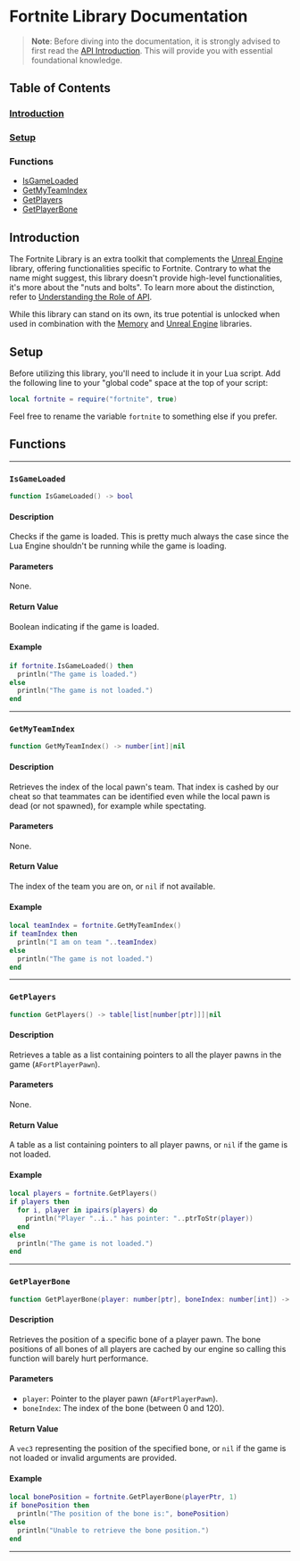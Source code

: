 # Fortnite Library Documentation

> **Note**: Before diving into the documentation, it is strongly advised to first read the [API Introduction](api-introduction.md). This will provide you with essential foundational knowledge.

## Table of Contents

### [Introduction ](#introduction)
### [Setup ](#setup)
### Functions
  - [IsGameLoaded](#isgameloaded)
  - [GetMyTeamIndex](#getmyteamindex)
  - [GetPlayers](#getplayers)
  - [GetPlayerBone](#getplayerbone)

## Introduction

The Fortnite Library is an extra toolkit that complements the [Unreal Engine](./unreal-engine.md) library, offering functionalities specific to Fortnite. Contrary to what the name might suggest, this library doesn't provide high-level functionalities, it's more about the "nuts and bolts". To learn more about the distinction, refer to [Understanding the Role of API](../api.md#understanding-the-role-of-api).

While this library can stand on its own, its true potential is unlocked when used in combination with the [Memory](./memory.md) and [Unreal Engine](./unreal-engine.md) libraries.

## Setup

Before utilizing this library, you'll need to include it in your Lua script. Add the following line to your "global code" space at the top of your script:

```lua
local fortnite = require("fortnite", true)
```

Feel free to rename the variable `fortnite` to something else if you prefer.

## Functions

---

### `IsGameLoaded`

```lua
function IsGameLoaded() -> bool
```

#### Description

Checks if the game is loaded. This is pretty much always the case since the Lua Engine shouldn't be running while the game is loading.

#### Parameters

None.

#### Return Value

Boolean indicating if the game is loaded.

#### Example

```lua
if fortnite.IsGameLoaded() then
  println("The game is loaded.")
else
  println("The game is not loaded.")
end
```

---

### `GetMyTeamIndex`

```lua
function GetMyTeamIndex() -> number[int]|nil
```

#### Description

Retrieves the index of the local pawn's team. That index is cashed by our cheat so that teammates can be identified even while the local pawn is dead (or not spawned), for example while spectating.

#### Parameters

None.

#### Return Value

The index of the team you are on, or `nil` if not available.

#### Example

```lua
local teamIndex = fortnite.GetMyTeamIndex()
if teamIndex then
  println("I am on team "..teamIndex)
else
  println("The game is not loaded.")
end
```

---

### `GetPlayers`

```lua
function GetPlayers() -> table[list[number[ptr]]]|nil
```

#### Description

Retrieves a table as a list containing pointers to all the player pawns in the game (`AFortPlayerPawn`).

#### Parameters

None.

#### Return Value

A table as a list containing pointers to all player pawns, or `nil` if the game is not loaded.

#### Example

```lua
local players = fortnite.GetPlayers()
if players then
  for i, player in ipairs(players) do
    println("Player "..i.." has pointer: "..ptrToStr(player))
  end
else
  println("The game is not loaded.")
end
```

---

### `GetPlayerBone`

```lua
function GetPlayerBone(player: number[ptr], boneIndex: number[int]) -> vec3|nil
```

#### Description

Retrieves the position of a specific bone of a player pawn. The bone positions of all bones of all players are cached by our engine so calling this function will barely hurt performance.

#### Parameters

- `player`: Pointer to the player pawn (`AFortPlayerPawn`).
- `boneIndex`: The index of the bone (between 0 and 120).

#### Return Value

A `vec3` representing the position of the specified bone, or `nil` if the game is not loaded or invalid arguments are provided.

#### Example

```lua
local bonePosition = fortnite.GetPlayerBone(playerPtr, 1)
if bonePosition then
  println("The position of the bone is:", bonePosition)
else
  println("Unable to retrieve the bone position.")
end
```

---
